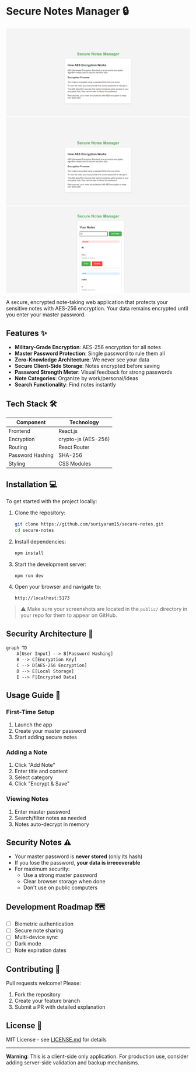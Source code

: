 # Secure Notes Manager 🔒

![App Screenshot](https://github.com/suriyaram15/secure-notes/blob/main/public/Screenshot1.png) 
![App Screenshot](https://raw.githubusercontent.com/suriyaram15/secure-notes/main/public/screenshot1.png)  
![App Screenshot](https://raw.githubusercontent.com/suriyaram15/secure-notes/main/public/screenshot2.png)  

A secure, encrypted note-taking web application that protects your sensitive notes with AES-256 encryption. Your data remains encrypted until you enter your master password.

## Features ✨

- **Military-Grade Encryption**: AES-256 encryption for all notes  
- **Master Password Protection**: Single password to rule them all  
- **Zero-Knowledge Architecture**: We never see your data  
- **Secure Client-Side Storage**: Notes encrypted before saving  
- **Password Strength Meter**: Visual feedback for strong passwords  
- **Note Categories**: Organize by work/personal/ideas  
- **Search Functionality**: Find notes instantly  

## Tech Stack 🛠️

| Component         | Technology     |
|------------------|----------------|
| Frontend         | React.js       |
| Encryption       | crypto-js (AES-256) |
| Routing          | React Router   |
| Password Hashing | SHA-256        |
| Styling          | CSS Modules    |

## Installation 💻

To get started with the project locally:

1. Clone the repository:
   ```bash
   git clone https://github.com/suriyaram15/secure-notes.git
   cd secure-notes
   ```

2. Install dependencies:
   ```bash
   npm install
   ```

3. Start the development server:
   ```bash
   npm run dev
   ```

4. Open your browser and navigate to:
   ```
   http://localhost:5173
   ```

> ⚠️ Make sure your screenshots are located in the `public/` directory in your repo for them to appear on GitHub.

## Security Architecture 🔐

```mermaid
graph TD
    A[User Input] --> B[Password Hashing]
    B --> C[Encryption Key]
    C --> D[AES-256 Encryption]
    D --> E[Local Storage]
    E --> F[Encrypted Data]
```

## Usage Guide 📝

### First-Time Setup
1. Launch the app  
2. Create your master password  
3. Start adding secure notes  

### Adding a Note
1. Click "Add Note"  
2. Enter title and content  
3. Select category  
4. Click "Encrypt & Save"  

### Viewing Notes
1. Enter master password  
2. Search/filter notes as needed  
3. Notes auto-decrypt in memory  

## Security Notes ⚠️

- Your master password is **never stored** (only its hash)  
- If you lose the password, **your data is irrecoverable**  
- For maximum security:  
  - Use a strong master password  
  - Clear browser storage when done  
  - Don't use on public computers  

## Development Roadmap 🗺️

- [ ] Biometric authentication  
- [ ] Secure note sharing  
- [ ] Multi-device sync  
- [ ] Dark mode  
- [ ] Note expiration dates  

## Contributing 🤝

Pull requests welcome! Please:  
1. Fork the repository  
2. Create your feature branch  
3. Submit a PR with detailed explanation  

## License 📜

MIT License - see [LICENSE.md](LICENSE.md) for details

---

**Warning**: This is a client-side only application. For production use, consider adding server-side validation and backup mechanisms.
